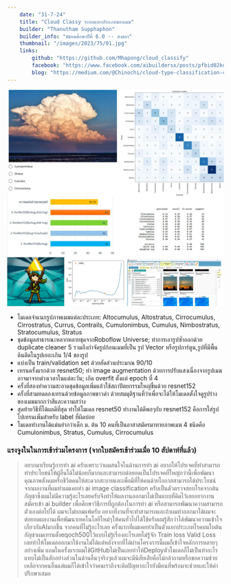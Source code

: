 ```yaml
---
    date: "31-7-24"
    title: "Cloud Classy ระบบแยกประเภทของเมฆ"
    builder: "Thanutham Supphaphon"
    builder_info: "มัธยมศึกษาปีที่ 6.0 -- สงขลา"
    thumbnail: "/images/2023/75/01.jpg"
    links:
        github: "https://github.com/Mhapong/cloud_classify"
        facebook: "https://www.facebook.com/aibuildersx/posts/pfbid02ku6AZtmNBqoiab2NPyxBLvs9ghxpFSmWmby9Nuahsr5AgWhoMMkJyRzsePJy2BYkl"
        blog: "https://medium.com/@Chinochi/cloud-type-classification-cloud-class-ระบบแยกประเภทของเมฆ-6c5233f1ab8"
---
```


![image](/images/2023/75/01.jpg)
    
- โมเดลจำแนกรูปภาพเมฆแต่ละประเภท: Altocumulus, Altostratus, Cirrocumulus, Cirrostratus, Currus, Contrails, Cumulonimbus, Cumulus, Nimbostratus, Stratocumulus, Stratus
- ชุดข้อมูลสาธารณะหลากหลายชุดจากRoboflow Universe; ทำการเอารูปซ้ำออกด้วย duplicate cleaner 5 รวมถึงกำจัดรูปก้อนเมฆที่เป็น รูป Vector หรือรูปการ์ตูน,รูปที่มีพื้นดินติดในรูปเยอะเกิน 1/4 ของรูป
- แบ่งเป็น train/validation set ด้วยสัดส่วนประมาณ 90/10
- เทรนครั้งแรกด้วย resnet50; ทำ image augmentation ด้วยการปรับแสงเนื่องจากรูปเมฆอาจมาจากต่างเวลาในแต่ละวัน; เกิด overfit ตั้งแต่ epoch ที่ 4
- ครั้งที่สองทำความสะอาดชุดข้อมูลเพิ่มแล้วใช้สถาปัตยกรรมใหญ่ขึ้นด้วย resnet152
- ครั้งที่สามทดลองเทรนด้วยข้อมูลภาพขาวดำ ด้วยสมมุติฐานที่ว่าเพื่อจะได้ให้โมเดลตั้งใจดูรูปร่างของเมฆมากกว่าสีและความสว่าง
- สุดท้ายวิธีที่ได้ผลดีที่สุด ทำให้โมเดล resnet50 ทำงานได้ดีพอๆกับ resnet152 คือการใส่รูปไปเทรนเพิ่มสำหรับ label ที่ผิดบ่อย
- โมเดลทำงานได้แม่นยำกว่าเด็ก ม. ต้น 10 คนที่เป็นอาสาสมัครมาทายภาพเมฆ 4 ชนิดคือ Cumulonimbus, Stratus, Cumulus, Cirrocumulus

### แรงจูงในในการเข้าร่วมโครงการ (จากใบสมัครเข้าร่วมเมื่อ 10 สัปดาห์ที่แล้ว)

> อยากมาเรียนรู้การทำ ai ครับเพราะว่าผมสนใจในด้านการทำ ai อยากให้โปรเจคที่ทำสามารถทำประโยชน์ให้ผู้อื่นได้ไม่น้อยก็มากและสามารถต่อยอดเป็นโปรเจคที่ใหญ่กว่านี้เพื่อพัฒนาคุณภาพสังคมหรือชีวิตคนให้สะดวกสะบายและเพื่อมีที่ให้คนด้ายโอกาสสามารถได้ประโยชน์จากผลงานที่ผมทำผมเคยทำ ai image classification ครับเป็นตัวตรวจสอบโรคจากต้นกัญชาซึ่งผมไม่มีความรู้อะไรเลยครับจึงทำให้ผลงานออกมาไม่เป็นแบบที่คิดไว้เลยอยากงานสมัครเข้า ai builder เพื่อศึกษาวิธีการที่ถูกต้องในการทำ ai หรือสามารถพัฒนาความสามารถตัวเองต่อไปได้ ผมจะไม่ยอมแพ้ครับ อยากที่งานที่จะทำสามารถและถ้าผมทำออกมาได้ผมจะต่อยอดผลงานเพื่อพัฒนาเทคโนโลยีใหม่ๆให้คนทั่วไปได้ใช้ครับผมรู้สึกว่าได้พัฒนาความเข้าใจเกี่ยวกับAIมากขึ้น จากคนที่ไม่รู้อะไรเลย ครั้งแรกที่ผมเคยทำเป็นตัวแยกประเภทโรคบนใบต้นกัญชาผมเทรนตั้งeqoch500ไว้แบบไม่รู้เรื่องอะไรเลยไม่รู้จัก Train loss Valid Loss เลยทำให้โมเดลออกมาใช้งานไม่ได้แต่หลังจากที่ได้ผ่านโครงการนี้ผมก็เข้าใจหลักการหลายๆอย่างเพิ่ม แถมในครั้งแรกผมใช้GitHubไม่เป็นเลยทำให้Deployตัวโมเดลก็ไม่เป็นทำอะไรแทบไม่เป็นสักอย่างส่วนในด้านอื่นๆจริงๆแล้วผมจะมีนิสัยเสียคือไม่กล้าถามหรือขอความช่วยเหลือจากคนอื่นแต่ผมก็ได้เข้าใจว่าคนเราถึงจะติดปัญหาอะไรยังมีคนที่พร้อมจะช่วยและให้คำปรึกษาเสมอ
